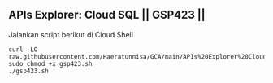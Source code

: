 APIs Explorer: Cloud SQL || GSP423 ||
--
Jalankan script berikut di Cloud Shell
```
curl -LO raw.githubusercontent.com/Haeratunnisa/GCA/main/APIs%20Explorer%20Cloud%20SQL/gsp423.sh
sudo chmod +x gsp423.sh
./gsp423.sh
